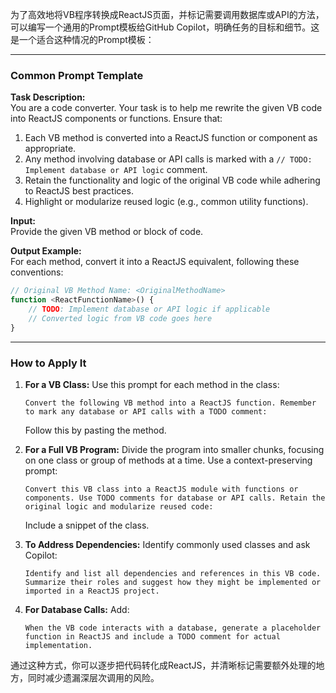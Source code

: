 为了高效地将VB程序转换成ReactJS页面，并标记需要调用数据库或API的方法，可以编写一个通用的Prompt模板给GitHub Copilot，明确任务的目标和细节。这是一个适合这种情况的Prompt模板：

---

### Common Prompt Template

**Task Description:**  
You are a code converter. Your task is to help me rewrite the given VB code into ReactJS components or functions. Ensure that:  
1. Each VB method is converted into a ReactJS function or component as appropriate.  
2. Any method involving database or API calls is marked with a `// TODO: Implement database or API logic` comment.  
3. Retain the functionality and logic of the original VB code while adhering to ReactJS best practices.  
4. Highlight or modularize reused logic (e.g., common utility functions).  

**Input:**  
Provide the given VB method or block of code.

**Output Example:**  
For each method, convert it into a ReactJS equivalent, following these conventions:  
```javascript
// Original VB Method Name: <OriginalMethodName>
function <ReactFunctionName>() {
    // TODO: Implement database or API logic if applicable
    // Converted logic from VB code goes here
}
```

---

### How to Apply It  
1. **For a VB Class:** Use this prompt for each method in the class:
   ```text
   Convert the following VB method into a ReactJS function. Remember to mark any database or API calls with a TODO comment:
   ```
   Follow this by pasting the method.

2. **For a Full VB Program:** Divide the program into smaller chunks, focusing on one class or group of methods at a time. Use a context-preserving prompt:
   ```text
   Convert this VB class into a ReactJS module with functions or components. Use TODO comments for database or API calls. Retain the original logic and modularize reused code:
   ```
   Include a snippet of the class.

3. **To Address Dependencies:** Identify commonly used classes and ask Copilot:
   ```text
   Identify and list all dependencies and references in this VB code. Summarize their roles and suggest how they might be implemented or imported in a ReactJS project.
   ```
   
4. **For Database Calls:** Add:
   ```text
   When the VB code interacts with a database, generate a placeholder function in ReactJS and include a TODO comment for actual implementation.
   ```

通过这种方式，你可以逐步把代码转化成ReactJS，并清晰标记需要额外处理的地方，同时减少遗漏深层次调用的风险。
